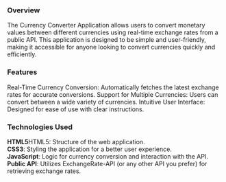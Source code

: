 <h3>Overview</h3>
The Currency Converter Application allows users to convert monetary values between different currencies using real-time exchange rates from a public API. This application is designed to be simple and user-friendly, making it accessible for anyone looking to convert currencies quickly and efficiently.
<br>
<h3>Features</h3>
Real-Time Currency Conversion: Automatically fetches the latest exchange rates for accurate conversions.
Support for Multiple Currencies: Users can convert between a wide variety of currencies.
Intuitive User Interface: Designed for ease of use with clear instructions.
<br>
<h3>Technologies Used</h3>
<b>HTML5</b>HTML5: Structure of the web application.<br>
<b>CSS3</b>: Styling the application for a better user experience.<br>
<b>JavaScript</b>: Logic for currency conversion and interaction with the API.<br>
<b>Public API</b>: Utilizes ExchangeRate-API (or any other API you prefer) for retrieving exchange rates.<br>
